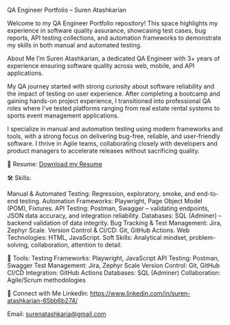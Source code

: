 QA Engineer Portfolio – Suren Atashkarian

Welcome to my QA Engineer Portfolio repository!
This space highlights my experience in software quality assurance, showcasing test cases, bug reports, API testing collections, and automation frameworks to demonstrate my skills in both manual and automated testing.

About Me
I’m Suren Atashkarian, a dedicated QA Engineer with 3+ years of experience ensuring software quality across web, mobile, and API applications.

My QA journey started with strong curiosity about software reliability and the impact of testing on user experience. After completing a bootcamp and gaining hands-on project experience, I transitioned into professional QA roles where I’ve tested platforms ranging from real estate rental systems to sports event management applications.

I specialize in manual and automation testing using modern frameworks and tools, with a strong focus on delivering bug-free, reliable, and user-friendly software. I thrive in Agile teams, collaborating closely with developers and product managers to accelerate releases without sacrificing quality.

📄 Resume:
 [Download my Resume](./Suren_Atashkarian_QA_Engineer.pdf)

🛠 Skills:

Manual & Automated Testing: Regression, exploratory, smoke, and end-to-end testing.
Automation Frameworks: Playwright, Page Object Model (POM), Fixtures.
API Testing: Postman, Swagger – validating endpoints, JSON data accuracy, and integration reliability.
Databases: SQL (Adminer) – backend validation of data integrity.
Bug Tracking & Test Management: Jira, Zephyr Scale.
Version Control & CI/CD: Git, GitHub Actions.
Web Technologies: HTML, JavaScript.
Soft Skills: Analytical mindset, problem-solving, collaboration, attention to detail.


🧰 Tools:
Testing Frameworks: Playwright, JavaScript
API Testing: Postman, Swagger
Test Management: Jira, Zephyr Scale
Version Control: Git, GitHub
CI/CD Integration: GitHub Actions
Databases: SQL (Adminer)
Collaboration: Agile/Scrum methodologies

🤝 Connect with Me
LinkedIn: https://www.linkedin.com/in/suren-atashkarian-65bb6b274/

   Email: surenatashkaria@gmail.com
